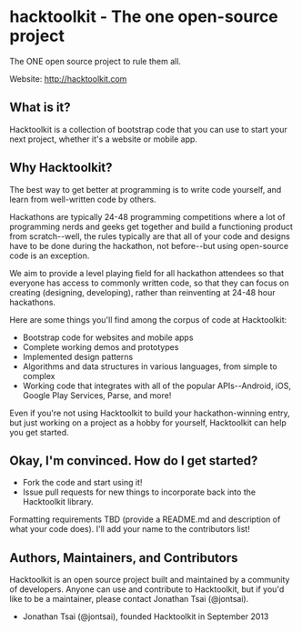hacktoolkit - The one open-source project
===========

The ONE open source project to rule them all.

Website: http://hacktoolkit.com

## What is it?                                                                              
Hacktoolkit is a collection of bootstrap code that you can use to start your next project, whether it's a website or mobile app.

## Why Hacktoolkit?
The best way to get better at programming is to write code yourself, and learn from well-written code by others.

Hackathons are typically 24-48 programming competitions where a lot of programming nerds and geeks get together and build a functioning product from scratch--well, the rules typically are that all of your code and designs have to be done during the hackathon, not before--but using open-source code is an exception.

We aim to provide a level playing field for all hackathon attendees so that everyone has access to commonly written code, so that they can focus on creating (designing, developing), rather than reinventing at 24-48 hour hackathons.

Here are some things you'll find among the corpus of code at Hacktoolkit:

* Bootstrap code for websites and mobile apps
* Complete working demos and prototypes
* Implemented design patterns
* Algorithms and data structures in various languages, from simple to complex
* Working code that integrates with all of the popular APIs--Android, iOS, Google Play Services, Parse, and more!

Even if you're not using Hacktoolkit to build your hackathon-winning entry, but just working on a project as a hobby for yourself, Hacktoolkit can help you get started.

## Okay, I'm convinced. How do I get started?

* Fork the code and start using it!
* Issue pull requests for new things to incorporate back into the Hacktoolkit library.
 
Formatting requirements TBD (provide a README.md and description of what your code does). I'll add your name to the contributors list!

## Authors, Maintainers, and Contributors

Hacktoolkit is an open source project built and maintained by a community of developers. Anyone can use and contribute to Hacktoolkit, but if you'd like to be a maintainer, please contact Jonathan Tsai (@jontsai).

* Jonathan Tsai (@jontsai), founded Hacktoolkit in September 2013
